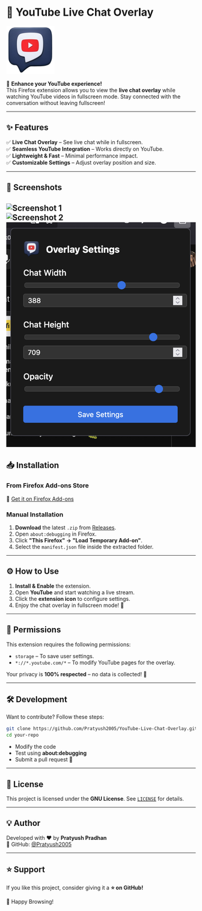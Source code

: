 # 🚀 YouTube Live Chat Overlay  

![Extension Logo](icons/icon-128.png)  

📢 **Enhance your YouTube experience!**  
This Firefox extension allows you to view the **live chat overlay** while watching YouTube videos in fullscreen mode. Stay connected with the conversation without leaving fullscreen!  

---

## ✨ Features  
✅ **Live Chat Overlay** – See live chat while in fullscreen.  
✅ **Seamless YouTube Integration** – Works directly on YouTube.  
✅ **Lightweight & Fast** – Minimal performance impact.  
✅ **Customizable Settings** – Adjust overlay position and size.  

---

## 📸 Screenshots  
![Screenshot 1](screenshots/ss1.png)  
![Screenshot 2](screenshots/ss2.png)  
![Screenshot 3](screenshots/ss3.png)  
---

## 📥 Installation  

### **From Firefox Add-ons Store**
🔗 [Get it on Firefox Add-ons](https://addons.mozilla.org/addon/live-chat-overlay-youtube/)

### **Manual Installation**  
1. **Download** the latest `.zip` from [Releases](https://github.com/Pratyush2005/YouTube-Live-Chat-Overlay/releases).  
2. Open `about:debugging` in Firefox.  
3. Click **"This Firefox" → "Load Temporary Add-on"**.  
4. Select the `manifest.json` file inside the extracted folder.  

---

## ⚙️ How to Use  
1. **Install & Enable** the extension.  
2. Open **YouTube** and start watching a live stream.  
3. Click the **extension icon** to configure settings.  
4. Enjoy the chat overlay in fullscreen mode! 🎉  

---

## 🔧 Permissions  
This extension requires the following permissions:  
- `storage` – To save user settings.  
- `*://*.youtube.com/*` – To modify YouTube pages for the overlay.  

Your privacy is **100% respected** – no data is collected! 🚀  

---

## 🛠️ Development  
Want to contribute? Follow these steps:  
```bash
git clone https://github.com/Pratyush2005/YouTube-Live-Chat-Overlay.git
cd your-repo
```
- Modify the code  
- Test using **about:debugging**  
- Submit a pull request 🚀  

---

## 📜 License  
This project is licensed under the **GNU License**. See [`LICENSE`](LICENSE) for details.  

---

## 💡 Author  
Developed with ❤️ by **Pratyush Pradhan**  
🔗 GitHub: [@Pratyush2005](https://github.com/Pratyush2005)  

---

## ⭐ Support  
If you like this project, consider giving it a **⭐ on GitHub!**  

🚀 Happy Browsing!  
